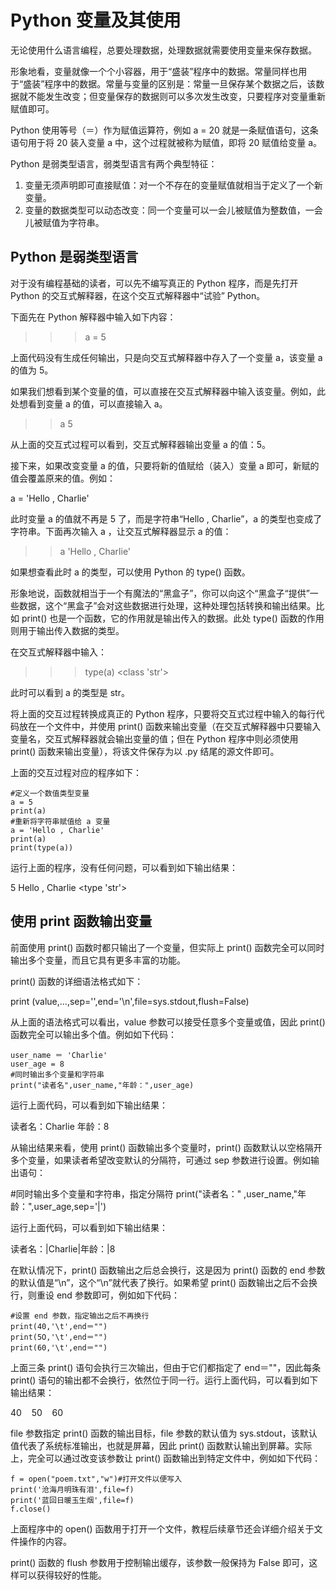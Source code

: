 # Python 变量及其使用

无论使用什么语言编程，总要处理数据，处理数据就需要使用变量来保存数据。

形象地看，变量就像一个个小容器，用于“盛装”程序中的数据。常量同样也用于“盛装”程序中的数据。常量与变量的区别是：常量一旦保存某个数据之后，该数据就不能发生改变；但变量保存的数据则可以多次发生改变，只要程序对变量重新赋值即可。

Python 使用等号（＝）作为赋值运算符，例如 a = 20 就是一条赋值语句，这条语句用于将 20 装入变量 a 中，这个过程就被称为赋值，即将 20 赋值给变量 a。

Python 是弱类型语言，弱类型语言有两个典型特征：

1.  变量无须声明即可直接赋值：对一个不存在的变量赋值就相当于定义了一个新变量。
2.  变量的数据类型可以动态改变：同一个变量可以一会儿被赋值为整数值，一会儿被赋值为字符串。

## Python 是弱类型语言

对于没有编程基础的读者，可以先不编写真正的 Python 程序，而是先打开 Python 的交互式解释器，在这个交互式解释器中“试验” Python。

下面先在 Python 解释器中输入如下内容：

>>> a = 5
>>>

上面代码没有生成任何输出，只是向交互式解释器中存入了一个变量 a，该变量 a 的值为 5。

如果我们想看到某个变量的值，可以直接在交互式解释器中输入该变量。例如，此处想看到变量 a 的值，可以直接输入 a。

>> a
5
>>

从上面的交互式过程可以看到，交互式解释器输出变量 a 的值：5。

接下来，如果改变变量 a 的值，只要将新的值赋给（装入）变量 a 即可，新赋的值会覆盖原来的值。例如：

a = 'Hello , Charlie'
>>>

此时变量 a 的值就不再是 5 了，而是字符串“Hello , Charlie”，a 的类型也变成了字符串。下面再次输入 a ，让交互式解释器显示 a 的值：

>> a
'Hello , Charlie'

如果想查看此时 a 的类型，可以使用 Python 的 type() 函数。

形象地说，函数就相当于一个有魔法的“黑盒子”，你可以向这个“黑盒子“提供”一些数据，这个“黑盒子”会对这些数据进行处理，这种处理包括转换和输出结果。比如 print() 也是一个函数，它的作用就是输出传入的数据。此处 type() 函数的作用则用于输出传入数据的类型。

在交互式解释器中输入：

>>> type(a)
<class 'str'>
>>>

此时可以看到 a 的类型是 str。

将上面的交互过程转换成真正的 Python 程序，只要将交互式过程中输入的每行代码放在一个文件中，并使用 print() 函数来输出变量（在交互式解释器中只要输入变量名，交互式解释器就会输出变量的值；但在 Python 程序中则必须使用 print() 函数来输出变量），将该文件保存为以 .py 结尾的源文件即可。

上面的交互过程对应的程序如下：

```
#定义一个数值类型变量
a = 5
print(a)
#重新将字符串赋值给 a 变量
a = 'Hello , Charlie'
print(a)
print(type(a))
```

运行上面的程序，没有任何问题，可以看到如下输出结果：

5
Hello , Charlie
<type 'str'>

## 使用 print 函数输出变量

前面使用 print() 函数时都只输出了一个变量，但实际上 print() 函数完全可以同时输出多个变量，而且它具有更多丰富的功能。

print() 函数的详细语法格式如下：

print (value,...,sep='',end='\n',file=sys.stdout,flush=False)

从上面的语法格式可以看出，value 参数可以接受任意多个变量或值，因此 print() 函数完全可以输出多个值。例如如下代码：

```
user_name ＝ 'Charlie'
user_age = 8
#同时输出多个变量和字符串
print("读者名",user_name,"年龄：",user_age)
```

运行上面代码，可以看到如下输出结果：

读者名：Charlie 年龄：8

从输出结果来看，使用 print() 函数输出多个变量时，print() 函数默认以空格隔开多个变量，如果读者希望改变默认的分隔符，可通过 sep 参数进行设置。例如输出语句：

#同时输出多个变量和字符串，指定分隔符
print("读者名：" ,user_name,"年龄：",user_age,sep='|')

运行上面代码，可以看到如下输出结果：

读者名：|Charlie|年龄：|8

在默认情况下，print() 函数输出之后总会换行，这是因为 print() 函数的 end 参数的默认值是“\n”，这个“\n”就代表了换行。如果希望 print() 函数输出之后不会换行，则重设 end 参数即可，例如如下代码：

```
#设置 end 参数，指定输出之后不再换行
print(40,'\t',end＝"")
print(5O,'\t',end＝"")
print(60,'\t',end＝"")
```

上面三条 print() 语句会执行三次输出，但由于它们都指定了 end＝""，因此每条 print() 语句的输出都不会换行，依然位于同一行。运行上面代码，可以看到如下输出结果：

40    50    60

file 参数指定 print() 函数的输出目标，file 参数的默认值为 sys.stdout，该默认值代表了系统标准输出，也就是屏幕，因此 print() 函数默认输出到屏幕。实际上，完全可以通过改变该参数让 print() 函数输出到特定文件中，例如如下代码：

```
f = open("poem.txt","w")#打开文件以便写入
print('沧海月明珠有泪',file=f)
print('蓝回日暖玉生烟',file=f)
f.close()
```

上面程序中的 open() 函数用于打开一个文件，教程后续章节还会详细介绍关于文件操作的内容。

print() 函数的 flush 参数用于控制输出缓存，该参数一般保持为 False 即可，这样可以获得较好的性能。